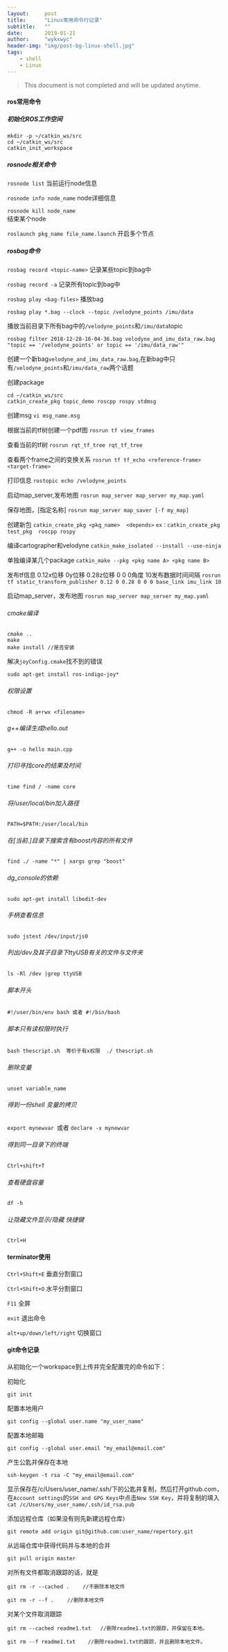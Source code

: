 ```yaml
---
layout:     post
title:      "Linux常用命令行记录"
subtitle:   ""
date:       2019-01-21
author:     "wykxwyc"
header-img: "img/post-bg-linux-shell.jpg"
tags:
    - shell
    - Linux
---
```


> This document is not completed and will be updated anytime.


#### ros常用命令
##### 初始化ROS工作空间
```
mkdir -p ~/catkin_ws/src
cd ~/catkin_ws/src
catkin_init_workspace
```

##### rosnode相关命令
`rosnode list`
当前运行node信息

`rosnode info node_name`
node详细信息

`rosnode kill node_name`   
结束某个node

`roslaunch pkg_name file_name.launch`
开启多个节点

##### rosbag命令
`rosbag record <topic-name>`
记录某些topic到bag中

`rosbag record -a`
记录所有topic到bag中

`rosbag play <bag-files>`
播放bag

```shell
rosbag play *.bag --clock --topic /velodyne_points /imu/data
```
播放当前目录下所有bag中的`/velodyne_points`和`/imu/data`topic

```shell
rosbag filter 2018-12-28-16-04-36.bag velodyne_and_imu_data_raw.bag "topic == '/velodyne_points' or topic == '/imu/data_raw'"
```
创建一个新bag`velodyne_and_imu_data_raw.bag`,在新bag中只有`/velodyne_points`和`/imu/data_raw`两个话题


创建package
```
cd ~/catkin_ws/src
catkin_create_pkg topic_demo roscpp rospy stdmsg
```

创建msg
`vi msg_name.msg`

根据当前的tf树创建一个pdf图
`rosrun tf view_frames`

查看当前的tf树
`rosrun rqt_tf_tree rqt_tf_tree`

查看两个frame之间的变换关系
`rosrun tf tf_echo <reference-frame> <target-frame>`

打印信息
`rostopic echo /velodyne_points`

启动map_server,发布地图
`rosrun map_server map_server my_map.yaml`


保存地图，[指定名称]
`rosrun map_server map_saver [-f my_map]`


创建新包
`catkin_create_pkg <pkg_name>  <depends>`
`ex：catkin_create_pkg test_pkg  roscpp rospy`

编译cartographer和velodyne
`catkin_make_isolated --install --use-ninja`

单独编译某几个package
`catkin_make --pkg <pkg name A> <pkg name B>`

发布tf信息 0.12x位移 0y位移 0.28z位移 0 0 0角度 10发布数据时间间隔
`rosrun tf static_transform_publisher 0.12 0 0.28 0 0 0 base_link imu_link 10`

启动map_server，发布地图
`rosrun map_server map_server my_map.yaml`


###### cmake编译
```
cmake ..
make
make install //是否安装
```

解决`joyConfig.cmake`找不到的错误
```
sudo apt-get install ros-indigo-joy*
```


###### 权限设置
`chmod -R a+rwx <filename>`

###### g++编译生成hello.out
`g++ -o hello main.cpp`


###### 打印寻找core的结果及时间
`time find / -name core`

###### 将/user/local/bin加入路径
`PATH=$PATH:/user/local/bin`

###### 在[当前.]目录下搜索含有boost内容的所有文件
`find ./ -name "*" | xargs grep "boost"`

###### dg_console的依赖
`sudo apt-get install libedit-dev`

###### 手柄查看信息
`sudo jstest /dev/input/js0`

###### 列出/dev及其子目录下ttyUSB有关的文件与文件夹
`ls -Rl /dev |grep ttyUSB`

###### 脚本开头
`#!/user/bin/env bash 或者 #!/bin/bash`

###### 脚本只有读权限时执行
`bash thescript.sh  等价于有x权限  ./ thescript.sh`

###### 删除变量
`unset variable_name `

###### 得到一份shell 变量的拷贝
`export mynewvar `或者  `declare -x mynewvar`

###### 得到同一目录下的终端
`Ctrl+shift+T`


###### 查看硬盘容量
`df -h`

###### 让隐藏文件显示/隐藏 快捷键
`Ctrl+H`

#### terminator使用
`Ctrl+Shift+E`
垂直分割窗口

`Ctrl+Shift+O`
水平分割窗口

`F11`
全屏

`exit`
 退出命令

`alt+up/down/left/right`
切换窗口


#### git命令记录
从初始化一个workspace到上传并完全配置完的命令如下：

初始化
```
git init
```

配置本地用户
```
git config --global user.name "my_user_name"
```

配置本地邮箱
```
git config --global user.email "my_email@email.com"
```

产生公匙并保存在本地
```
ssh-keygen -t rsa -C "my_email@email.com"
```

显示保存在/c/Users/user_name/.ssh/下的公匙并复制，然后打开github.com，在`Account settings`的`SSH and GPG Keys`中点击`New SSH Key`，并将复制的填入
`cat /c/Users/my_user_name/.ssh/id_rsa.pub`

添加远程仓库（如果没有则先新建远程仓库）
```
git remote add origin git@github.com:user_name/repertory.git
```

从远端仓库中获得代码并与本地的合并
```
git pull origin master
```

对所有文件都取消跟踪的话，就是
```shell
git rm -r --cached . 　　//不删除本地文件

git rm -r --f . 　　//删除本地文件
```
 

对某个文件取消跟踪
```shell
git rm --cached readme1.txt   //删除readme1.txt的跟踪，并保留在本地。

git rm --f readme1.txt    //删除readme1.txt的跟踪，并且删除本地文件。
```

